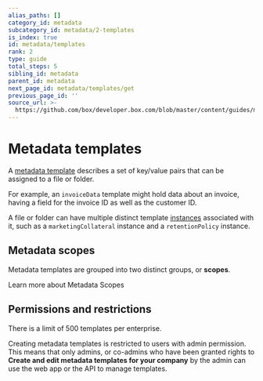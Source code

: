 ```yaml
---
alias_paths: []
category_id: metadata
subcategory_id: metadata/2-templates
is_index: true
id: metadata/templates
rank: 2
type: guide
total_steps: 5
sibling_id: metadata
parent_id: metadata
next_page_id: metadata/templates/get
previous_page_id: ''
source_url: >-
  https://github.com/box/developer.box.com/blob/master/content/guides/metadata/2-templates/0-index.md
---
```


# Metadata templates

A [metadata template][template] describes a set of key/value
pairs that can be assigned to a file or folder.

For example, an `invoiceData` template might hold data about an invoice, having
a field for the invoice ID as well as the customer ID.

A file or folder can have multiple distinct template [instances][instance]
associated with it, such as a `marketingCollateral` instance and a
`retentionPolicy` instance.

## Metadata scopes

Metadata templates are grouped into two distinct groups, or **scopes**.

<CTA to='g://metadata/scopes'>
Learn more about Metadata Scopes

</CTA>

## Permissions and restrictions

There is a limit of 500 templates per enterprise.

Creating metadata templates is restricted to users with admin permission. This
means that only admins, or co-admins who have been granted rights to **Create
and edit metadata templates for your company** by the admin can use the web
app or the API to manage templates.

[instance]: g://metadata/instances
[template]: g://metadata/templates
